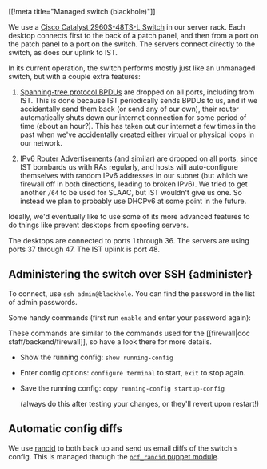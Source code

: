 [[!meta title="Managed switch (blackhole)"]]

We use a [Cisco Catalyst 2960S-48TS-L Switch][switch] in our server rack. Each
desktop connects first to the back of a patch panel, and then from a port on
the patch panel to a port on the switch. The servers connect directly to the
switch, as does our uplink to IST.

In its current operation, the switch performs mostly just like an unmanaged
switch, but with a couple extra features:

1. [Spanning-tree protocol BPDUs][stp] are dropped on all ports, including from
   IST. This is done because IST periodically sends BPDUs to us, and if we
   accidentally send them back (or send any of our own), their router
   automatically shuts down our internet connection for some period of time
   (about an hour?). This has taken out our internet a few times in the past
   when we've accidentally created either virtual or physical loops in our
   network.

2. [IPv6 Router Advertisements (and similar)][ipv6-ra] are dropped on all
   ports, since IST bombards us with RAs regularly, and hosts will
   auto-configure themselves with random IPv6 addresses in our subnet (but
   which we firewall off in both directions, leading to broken IPv6). We tried
   to get another `/64` to be used for SLAAC, but IST wouldn't give us one. So
   instead we plan to probably use DHCPv6 at some point in the future.

Ideally, we'd eventually like to use some of its more advanced features to do
things like prevent desktops from spoofing servers.

The desktops are connected to ports 1 through 36. The servers are using ports
37 through 47. The IST uplink is port 48.


## Administering the switch over SSH    {administer}

To connect, use `ssh admin@blackhole`. You can find the password in the list of
admin passwords.

Some handy commands (first run `enable` and enter your password again):

These commands are similar to the commands used for the [[firewall|doc
staff/backend/firewall]], so have a look there for more details.

* Show the running config: `show running-config`

* Enter config options: `configure terminal` to start, `exit` to stop again.

* Save the running config: `copy running-config startup-config`

  (always do this after testing your changes, or they'll revert upon restart!)


## Automatic config diffs

We use [rancid](http://www.shrubbery.net/rancid/) to both back up and send us
email diffs of the switch's config. This is managed through the [`ocf_rancid`
puppet module][ocf_rancid].


[switch]: http://www.cisco.com/c/en/us/support/switches/catalyst-2960s-48ts-l-switch/model.html
[stp]: https://en.wikipedia.org/wiki/Bridge_Protocol_Data_Unit
[ipv6-ra]: https://en.wikipedia.org/wiki/Neighbor_Discovery_Protocol
[ocf_rancid]: https://github.com/ocf/puppet/tree/master/modules/ocf_rancid
